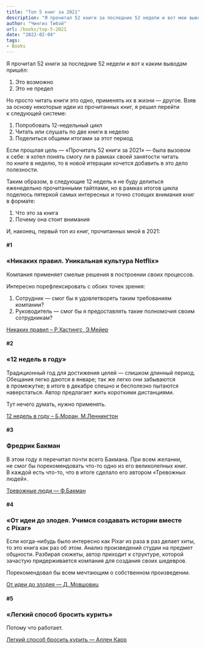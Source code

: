 ```yaml
---
title: "Топ 5 книг за 2021"
description: "Я прочитал 52 книги за последние 52 недели и вот мои выводы"
author: "Чингиз Тибэй"
url: /books/top-5-2021
date: "2022-02-04"
tags: 
- Books
---
```


<div class="wide">

Я&nbsp;прочитал 52&nbsp;книги за&nbsp;последние 52&nbsp;недели и&nbsp;вот к&nbsp;каким выводам пришёл:

1. Это возможно
2. Это не&nbsp;предел

Но&nbsp;просто читать книги это одно, применять их&nbsp;в&nbsp;жизни&nbsp;&mdash; другое. Взяв за&nbsp;основу некоторые идеи из&nbsp;прочитанных книг, я&nbsp;решил перейти к&nbsp;следующей системе:

1. Попробовать 12-недельный цикл
2. Читать или слушать по&nbsp;две книги в&nbsp;неделю
3. Поделиться общими итогами за&nbsp;этот период

Если прошлая цель&nbsp;&mdash; &laquo;Прочитать 52&nbsp;книги за&nbsp;2021&raquo;&nbsp;&mdash; была вызовом к&nbsp;себе: я&nbsp;хотел понять смогу&nbsp;ли в&nbsp;рамках своей занятости читать по&nbsp;книге в&nbsp;неделю, то&nbsp;в&nbsp;новой итерации хочется добавить в&nbsp;это дело полезности.

Таким образом, в&nbsp;следующие 12&nbsp;недель я&nbsp;не&nbsp;буду делиться еженедельно прочитанными тайтлами, но&nbsp;в&nbsp;рамках итогов цикла поделюсь пятеркой самых интересных и&nbsp;точно стоящих внимания книг в&nbsp;формате:

1. Что это за&nbsp;книга
2. Почему она стоит внимания

И, наконец, первый топ из&nbsp;книг, прочитанных мной в&nbsp;2021:

#### #1

### &laquo;Никаких правил. Уникальная культура Netflix&raquo;

Компания применяет смелые решения в&nbsp;построении своих процессов.

Интересно порефлексировать с&nbsp;обоих точек зрения:

1. Сотрудник&nbsp;&mdash; смог&nbsp;бы я&nbsp;удовлетворять таким требованиям компании?
2. Руководитель&nbsp;&mdash; смог&nbsp;бы я&nbsp;предоставлять такие полномочия своим сотрудникам?

<a class="link" target="_blank" href="https://www.mann-ivanov-ferber.ru/books/nikakih-pravil/">Никаких правил – Р.Хастингс, Э.Мейер</a>

#### #2

### &laquo;12&nbsp;недель в&nbsp;году&raquo;

Традиционный год для достижения целей&nbsp;&mdash; слишком длинный период. Обещания легко даются в&nbsp;январе; так&nbsp;же легко они забываются в&nbsp;промежутке; в&nbsp;итоге в&nbsp;декабре спешно и&nbsp;бесполезно пытаются наверстаться. Автор предлагает жить короткими дистанциями.

Тут нечего думать, нужно применять.

<a class="link" target="_blank" href="https://www.mann-ivanov-ferber.ru/books/12_nedel_v_godu/">12&nbsp;недель в&nbsp;году – Б.Моран, М.Леннингтон</a>

#### #3

### Фредрик Бакман

В&nbsp;этом году я&nbsp;перечитал почти всего Бакмана. При всем желании, не&nbsp;смог&nbsp;бы порекомендовать что-то одно из&nbsp;его великолепных книг. В&nbsp;каждой есть что-то, что в&nbsp;итоге сделало его автором &laquo;Тревожных людей&raquo;.

<a class="link" target="_blank" href="https://www.litres.ru/fredrik-bakman/trevozhnye-ludi/">Тревожные люди&nbsp;&mdash; Ф.Бакман</a>

#### #4

### &laquo;От&nbsp;идеи до&nbsp;злодея. Учимся создавать истории вместе с&nbsp;Pixar&raquo;

Если когда-нибудь было интересно как Pixar из&nbsp;раза в&nbsp;раз делает хиты, то&nbsp;это книга как раз об&nbsp;этом. Анализ произведений студии на&nbsp;предмет общности. Разбирая сюжеты, автор приходит к&nbsp;структуре, которой зачастую придерживается компания для создания своих шедевров.

Порекомендовал&nbsp;бы всем мечтающим о&nbsp;собственном произведении.

<a class="link" target="_blank" href="https://www.litres.ru/din-movshovic/ot-idei-do-zlodeya-uchimsya-sozdavat-istorii-vmeste-s-pixar/">От&nbsp;идеи до&nbsp;злодея&nbsp;&mdash; Д. Мовшовиц</a>

#### #5

### &laquo;Легкий способ бросить курить&raquo;

Потому что работает.

<a class="link" target="_blank" href="https://www.litres.ru/allen-karr/legkiy-sposob-brosit-kurit/">Легкий способ бросить курить&nbsp;&mdash; Аллен Карр</a>

</div>